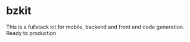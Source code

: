 # bzkit
This is a fullstack kit for mobile, backend and front end code generation. Ready to production 
